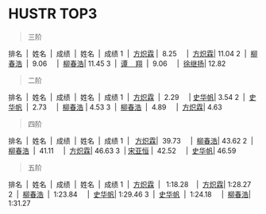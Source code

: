 # HUSTR TOP3

>三阶

排名  |  姓名  |  成绩  |  姓名  |  成绩
1  |  [方炽霖](https://cubingchina.com/results/person/2016FANG12?lang=zh_cn) |  8.25     |  [方炽霖](https://cubingchina.com/results/person/2016FANG12?lang=zh_cn)| 11.04
2  |  [柳春浩](https://cubingchina.com/results/person/2017LIUC11)  |  9.06     |  [柳春浩](https://cubingchina.com/results/person/2017LIUC11)| 11.45
3  |  [谭    翔](https://cubingchina.com/results/person/2016TANX01)  |  9.06     |  [徐继扬](https://cubingchina.com/results/person/2015XUJI02)| 12.82

>二阶

排名  |  姓名  |  成绩  |  姓名  |  成绩
1  |  [方炽霖](https://cubingchina.com/results/person/2016FANG12?lang=zh_cn)  |  2.29     | [史华帆](https://cubingchina.com/results/person/2014SHIH03)| 3.54
2  |  [史华帆](https://cubingchina.com/results/person/2014SHIH03)  |  2.73     |  [柳春浩](https://cubingchina.com/results/person/2017LIUC11) | 4.53
3  |  [柳春浩](https://cubingchina.com/results/person/2017LIUC11)  |  4.89     |  [方炽霖](https://cubingchina.com/results/person/2016FANG12?lang=zh_cn)| 4.63

>四阶

排名  |  姓名  |  成绩  |  姓名  |  成绩
1  |   [方炽霖](https://cubingchina.com/results/person/2016FANG12?lang=zh_cn)|  39.73     |  [柳春浩](https://cubingchina.com/results/person/2017LIUC11)| 43.62
2  |  [柳春浩](https://cubingchina.com/results/person/2017LIUC11)  |  41.11     |  [方炽霖](https://cubingchina.com/results/person/2016FANG12?lang=zh_cn)| 46.63
3  | [宋亚恒](https://cubingchina.com/results/person/2015SONG11) |  42.52     |  [史华帆](https://cubingchina.com/results/person/2014SHIH03)| 46.59

>五阶

排名  |  姓名  |  成绩  |  姓名  |  成绩
1  |  [方炽霖](https://cubingchina.com/results/person/2016FANG12?lang=zh_cn)  |   1:18.28    |  [方炽霖](https://cubingchina.com/results/person/2016FANG12?lang=zh_cn)| 1:28.27
2  |  [柳春浩](https://cubingchina.com/results/person/2017LIUC11)  |  1:23.84     |  [史华帆](https://cubingchina.com/results/person/2014SHIH03)| 1:29.46
3  |  [史华帆](https://cubingchina.com/results/person/2014SHIH03)  |  1:24.18     |  [柳春浩](https://cubingchina.com/results/person/2017LIUC11)| 1:31.27   
